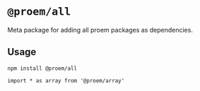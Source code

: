 # `@proem/all`

Meta package for adding all proem packages as dependencies.

## Usage

```
npm install @proem/all
```

```
import * as array from '@proem/array'
```

